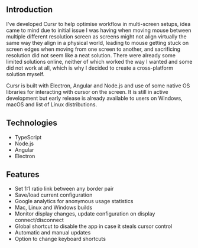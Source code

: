 ## Introduction

I've developed Cursr to help optimise workflow in multi-screen setups, idea came to mind due to initial issue I was having when moving mouse between multiple different resolution screen as screens might not align virtually the same way they align in a physical world, leading to mouse getting stuck on screen edges when moving from one screen to another, and sacrificing resolution did not seem like a neat solution. There were already some limited solutions online, neither of which worked the way I wanted and some did not work at all, which is why I decided to create a cross-platform solution myself.

Cursr is built with Electron, Angular and Node.js and use of some native OS libraries for interacting with cursor on the screen. It is still in active development but early release is already available to users on Windows, macOS and list of Linux distributions.

## Technologies

 - TypeScript
 - Node.js
 - Angular
 - Electron

## Features

- Set 1:1 ratio link between any border pair
- Save/load current configuration
- Google analytics for anonymous usage statistics
- Mac, Linux and Windows builds
- Monitor display changes, update configuration on display connect/disconnect
- Global shortcut to disable the app in case it steals cursor control
- Automatic and manual updates
- Option to change keyboard shortcuts

